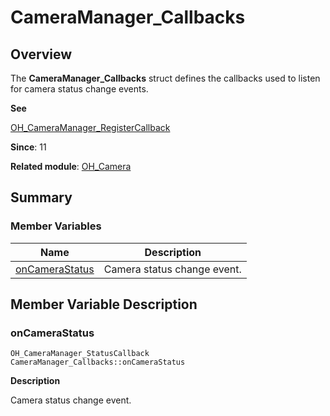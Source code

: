 # CameraManager_Callbacks


## Overview

The **CameraManager_Callbacks** struct defines the callbacks used to listen for camera status change events.

**See**

[OH_CameraManager_RegisterCallback](_o_h___camera.md#oh_cameramanager_registercallback)

**Since**: 11

**Related module**: [OH_Camera](_o_h___camera.md)


## Summary


### Member Variables

| Name| Description|
| -------- | -------- |
| [onCameraStatus](#oncamerastatus) | Camera status change event.|


## Member Variable Description


### onCameraStatus

```
OH_CameraManager_StatusCallback CameraManager_Callbacks::onCameraStatus
```

**Description**

Camera status change event.
